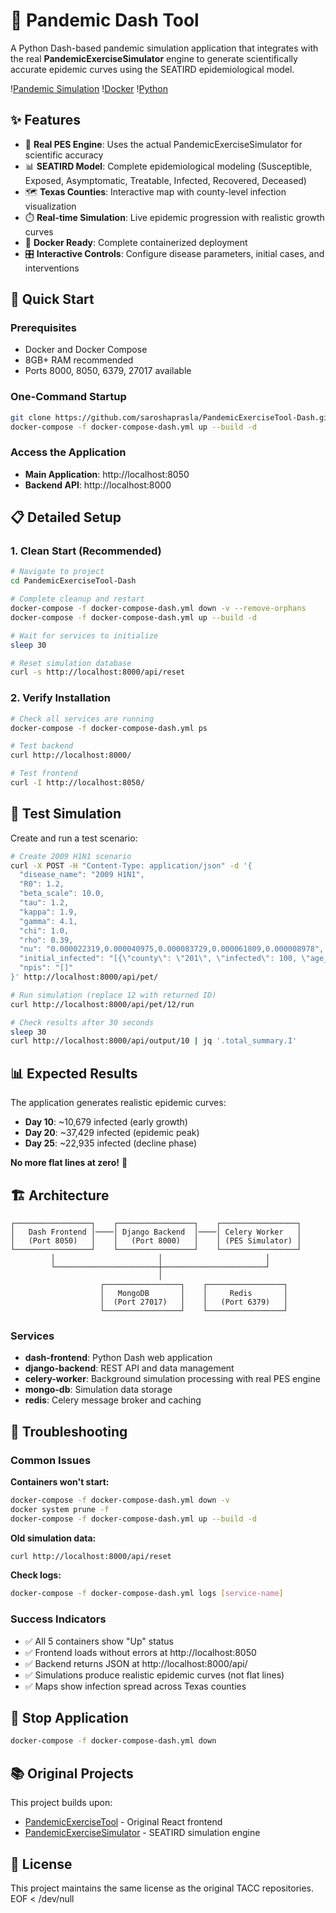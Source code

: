 # 🦠 Pandemic Dash Tool

A Python Dash-based pandemic simulation application that integrates with the real **PandemicExerciseSimulator** engine to generate scientifically accurate epidemic curves using the SEATIRD epidemiological model.

\![Pandemic Simulation](https://img.shields.io/badge/Status-Working-brightgreen) \![Docker](https://img.shields.io/badge/Docker-Ready-blue) \![Python](https://img.shields.io/badge/Python-Dash-orange)

## ✨ Features

- 🔬 **Real PES Engine**: Uses the actual PandemicExerciseSimulator for scientific accuracy
- 📊 **SEATIRD Model**: Complete epidemiological modeling (Susceptible, Exposed, Asymptomatic, Treatable, Infected, Recovered, Deceased)
- 🗺️ **Texas Counties**: Interactive map with county-level infection visualization
- ⏱️ **Real-time Simulation**: Live epidemic progression with realistic growth curves
- 🐳 **Docker Ready**: Complete containerized deployment
- 🎛️ **Interactive Controls**: Configure disease parameters, initial cases, and interventions

## 🚀 Quick Start

### Prerequisites
- Docker and Docker Compose
- 8GB+ RAM recommended
- Ports 8000, 8050, 6379, 27017 available

### One-Command Startup
```bash
git clone https://github.com/saroshaprasla/PandemicExerciseTool-Dash.git
docker-compose -f docker-compose-dash.yml up --build -d
```

### Access the Application
- **Main Application**: http://localhost:8050
- **Backend API**: http://localhost:8000

## 📋 Detailed Setup

### 1. Clean Start (Recommended)
```bash
# Navigate to project
cd PandemicExerciseTool-Dash

# Complete cleanup and restart
docker-compose -f docker-compose-dash.yml down -v --remove-orphans
docker-compose -f docker-compose-dash.yml up --build -d

# Wait for services to initialize
sleep 30

# Reset simulation database
curl -s http://localhost:8000/api/reset
```

### 2. Verify Installation
```bash
# Check all services are running
docker-compose -f docker-compose-dash.yml ps

# Test backend
curl http://localhost:8000/

# Test frontend
curl -I http://localhost:8050/
```

## 🧪 Test Simulation

Create and run a test scenario:

```bash
# Create 2009 H1N1 scenario
curl -X POST -H "Content-Type: application/json" -d '{
  "disease_name": "2009 H1N1",
  "R0": 1.2,
  "beta_scale": 10.0,
  "tau": 1.2,
  "kappa": 1.9,
  "gamma": 4.1,
  "chi": 1.0,
  "rho": 0.39,
  "nu": "0.000022319,0.000040975,0.000083729,0.000061809,0.000008978",
  "initial_infected": "[{\"county\": \"201\", \"infected\": 100, \"age_group\": \"1\"}]",
  "npis": "[]"
}' http://localhost:8000/api/pet/

# Run simulation (replace 12 with returned ID)
curl http://localhost:8000/api/pet/12/run

# Check results after 30 seconds
sleep 30
curl http://localhost:8000/api/output/10 | jq '.total_summary.I'
```

## 📊 Expected Results

The application generates realistic epidemic curves:
- **Day 10**: ~10,679 infected (early growth)
- **Day 20**: ~37,429 infected (epidemic peak)
- **Day 25**: ~22,935 infected (decline phase)

**No more flat lines at zero\!** 🎉

## 🏗️ Architecture

```
┌─────────────────┐    ┌─────────────────┐    ┌─────────────────┐
│   Dash Frontend │────│ Django Backend  │────│ Celery Worker   │
│   (Port 8050)   │    │   (Port 8000)   │    │ (PES Simulator) │
└─────────────────┘    └─────────────────┘    └─────────────────┘
         │                       │                       │
         └───────────────────────┼───────────────────────┘
                                 │
                    ┌─────────────────┐    ┌─────────────────┐
                    │   MongoDB       │    │     Redis       │
                    │  (Port 27017)   │    │   (Port 6379)   │
                    └─────────────────┘    └─────────────────┘
```

### Services
- **dash-frontend**: Python Dash web application
- **django-backend**: REST API and data management
- **celery-worker**: Background simulation processing with real PES engine
- **mongo-db**: Simulation data storage
- **redis**: Celery message broker and caching

## 🔧 Troubleshooting

### Common Issues

**Containers won't start:**
```bash
docker-compose -f docker-compose-dash.yml down -v
docker system prune -f
docker-compose -f docker-compose-dash.yml up --build -d
```

**Old simulation data:**
```bash
curl http://localhost:8000/api/reset
```

**Check logs:**
```bash
docker-compose -f docker-compose-dash.yml logs [service-name]
```

### Success Indicators
- ✅ All 5 containers show "Up" status
- ✅ Frontend loads without errors at http://localhost:8050
- ✅ Backend returns JSON at http://localhost:8000/api/
- ✅ Simulations produce realistic epidemic curves (not flat lines)
- ✅ Maps show infection spread across Texas counties

## 🛑 Stop Application

```bash
docker-compose -f docker-compose-dash.yml down
```

## 📚 Original Projects

This project builds upon:
- [PandemicExerciseTool](https://github.com/TACC/PandemicExerciseTool) - Original React frontend
- [PandemicExerciseSimulator](https://github.com/TACC/PandemicExerciseSimulator) - SEATIRD simulation engine



## 📄 License

This project maintains the same license as the original TACC repositories.
EOF < /dev/null
